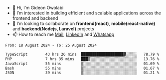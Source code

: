 - 👋 Hi, I’m Gideon Owolabi
- 👀 I’m interested in building efficient and scalable applications across the frontend and backend
- 💞️ I’m looking to collaborate on <b>frontend(react)</b>, <b>mobile(react-native)</b> and <b>backend(Nodejs, Laravel)</b> projects
- 📫 How to reach me <a href="mailto:gideoniyin2021@gmail.com">Mail</a>, <a href="https://www.linkedin.com/in/gideon-owolabi-9b667a232/">LinkedIn</a> and <a href="https://wa.me/2348055377085">Whatsapp</a>

<!---
gude1/gude1 is a ✨ special ✨ repository because its `README.md` (this file) appears on your GitHub profile.
You can click the Preview link to take a look at your changes.
--->

<!--START_SECTION:waka-->

```txt
From: 18 August 2024 - To: 25 August 2024

TypeScript        43 hrs 26 mins  ███████████████████▓░░░░░   78.79 %
PHP               7 hrs 35 mins   ███▒░░░░░░░░░░░░░░░░░░░░░   13.76 %
JavaScript        55 mins         ▒░░░░░░░░░░░░░░░░░░░░░░░░   01.69 %
Bash              55 mins         ▒░░░░░░░░░░░░░░░░░░░░░░░░   01.67 %
JSON              39 mins         ▒░░░░░░░░░░░░░░░░░░░░░░░░   01.21 %
```

<!--END_SECTION:waka-->
